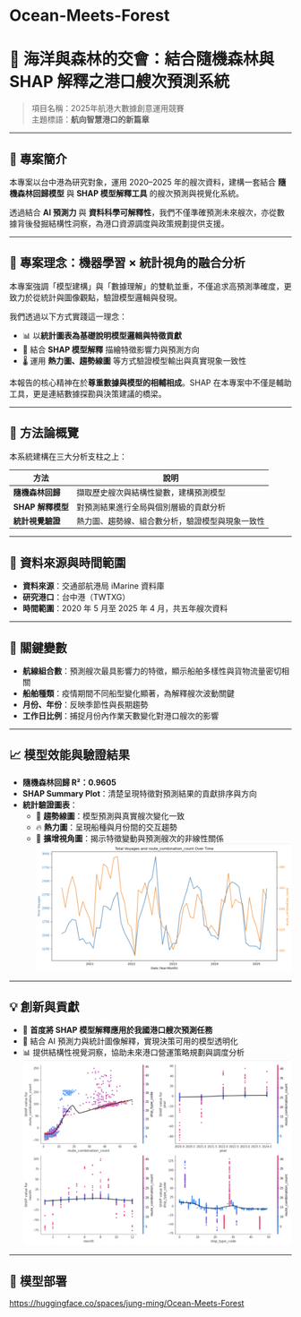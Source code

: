 # Ocean-Meets-Forest
# 🌊 海洋與森林的交會：結合隨機森林與 SHAP 解釋之港口艘次預測系統

> 項目名稱：2025年航港大數據創意運用競賽  
> 主題標語：**航向智慧港口的新篇章**

---

## 📌 專案簡介

本專案以台中港為研究對象，運用 2020–2025 年的艘次資料，建構一套結合 **隨機森林回歸模型** 與 **SHAP 模型解釋工具** 的艘次預測與視覺化系統。

透過結合 **AI 預測力** 與 **資料科學可解釋性**，我們不僅準確預測未來艘次，亦從數據背後發掘結構性洞察，為港口資源調度與政策規劃提供支援。

---

## 🎯 專案理念：機器學習 × 統計視角的融合分析

本專案強調「模型建構」與「數據理解」的雙軌並重，不僅追求高預測準確度，更致力於從統計與圖像觀點，驗證模型邏輯與發現。

我們透過以下方式實踐這一理念：

- 📊 以**統計圖表為基礎說明模型邏輯與特徵貢獻**
- 🧠 結合 **SHAP 模型解釋** 描繪特徵影響力與預測方向
- 🌡️ 運用 **熱力圖、趨勢線圖** 等方式驗證模型輸出與真實現象一致性

本報告的核心精神在於**尊重數據與模型的相輔相成**。SHAP 在本專案中不僅是輔助工具，更是連結數據探勘與決策建議的橋梁。

---

## 🧪 方法論概覽

本系統建構在三大分析支柱之上：

| 方法         | 說明 |
|--------------|------|
| **隨機森林回歸** | 擷取歷史艘次與結構性變數，建構預測模型 |
| **SHAP 解釋模型** | 對預測結果進行全局與個別層級的貢獻分析 |
| **統計視覺驗證** | 熱力圖、趨勢線、組合數分析，驗證模型與現象一致性 |

---

## 🧩 資料來源與時間範圍

- **資料來源**：交通部航港局 iMarine 資料庫  
- **研究港口**：台中港（TWTXG）  
- **時間範圍**：2020 年 5 月至 2025 年 4 月，共五年艘次資料

---

## 🔑 關鍵變數

- **航線組合數**：預測艘次最具影響力的特徵，顯示船舶多樣性與貨物流量密切相關
- **船舶種類**：疫情期間不同船型變化顯著，為解釋艘次波動關鍵
- **月份、年份**：反映季節性與長期趨勢
- **工作日比例**：捕捉月份內作業天數變化對港口艘次的影響

---
## 📈 模型效能與驗證結果

- **隨機森林回歸 R²：0.9605**
- **SHAP Summary Plot**：清楚呈現特徵對預測結果的貢獻排序與方向
- **統計驗證圖表**：
  - 🧭 **趨勢線圖**：模型預測與真實艘次變化一致
  - 🔥 **熱力圖**：呈現船種與月份間的交互趨勢
  - 🔄 **擴增視角圖**：揭示特徵變動與預測艘次的非線性關係
![艘次與航線組合數的雙Y軸圖](images/Vessels-and-Routes.png)

---

## 💡 創新與貢獻

- 🧠 **首度將 SHAP 模型解釋應用於我國港口艘次預測任務**
- 🌉 結合 AI 預測力與統計圖像解釋，實現決策可用的模型透明化
- 📊 提供結構性視覺洞察，協助未來港口營運策略規劃與調度分析
![SHAP Dependence plot](images/SHAP-Dependence-plot.png)
---

## 🔗 模型部署
https://huggingface.co/spaces/jung-ming/Ocean-Meets-Forest
